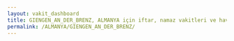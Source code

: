 ```yaml
---
layout: vakit_dashboard
title: GIENGEN_AN_DER_BRENZ, ALMANYA için iftar, namaz vakitleri ve hava durumu - ilçe/eyalet seç
permalink: /ALMANYA/GIENGEN_AN_DER_BRENZ/
---
```


<script type="text/javascript">
  var GLOBAL_COUNTRY = 'ALMANYA';
  var GLOBAL_CITY = 'GIENGEN_AN_DER_BRENZ';
  var GLOBAL_STATE = '';
  var lat = 72;
  var lon = 21;
</script>
